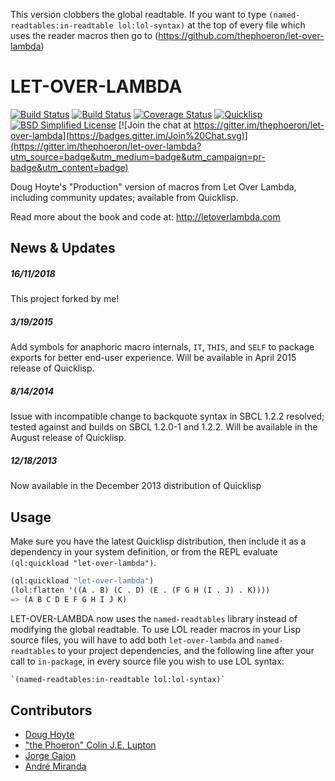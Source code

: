 This version clobbers the global readtable. If you want to type `(named-readtables:in-readtable lol:lol-syntax)` at the top of every file which
uses the reader macros then go to (https://github.com/thephoeron/let-over-lambda)

# LET-OVER-LAMBDA

[![Build Status](https://circleci.com/gh/thephoeron/let-over-lambda.svg?style=shield)](https://circleci.com/gh/thephoeron/let-over-lambda)
[![Build Status](https://travis-ci.org/thephoeron/let-over-lambda.svg?branch=master)](https://travis-ci.org/thephoeron/let-over-lambda)
[![Coverage Status](https://coveralls.io/repos/thephoeron/let-over-lambda/badge.svg?branch=master)](https://coveralls.io/r/thephoeron/let-over-lambda)
[![Quicklisp](http://quickdocs.org/badge/let-over-lambda.svg)](http://quickdocs.org/let-over-lambda/)
[![BSD Simplified License](https://img.shields.io/badge/license-BSD%20Simplified-blue.svg)](./LICENSE)
[![Join the chat at https://gitter.im/thephoeron/let-over-lambda](https://badges.gitter.im/Join%20Chat.svg)](https://gitter.im/thephoeron/let-over-lambda?utm_source=badge&utm_medium=badge&utm_campaign=pr-badge&utm_content=badge)

Doug Hoyte's "Production" version of macros from Let Over Lambda, including community updates; available from Quicklisp.

Read more about the book and code at: http://letoverlambda.com

## News &amp; Updates
##### 16/11/2018

This project forked by me!

##### 3/19/2015

Add symbols for anaphoric macro internals, `IT`, `THIS`, and `SELF` to package exports for better end-user experience.  Will be available in April 2015 release of Quicklisp.

##### 8/14/2014

Issue with incompatible change to backquote syntax in SBCL 1.2.2 resolved; tested against and builds on SBCL 1.2.0-1 and 1.2.2.  Will be available in the August release of Quicklisp.

##### 12/18/2013

Now available in the December 2013 distribution of Quicklisp

## Usage

Make sure you have the latest Quicklisp distribution, then include it as a dependency in your system definition, or from the REPL evaluate `(ql:quickload "let-over-lambda")`.

```lisp
(ql:quickload "let-over-lambda")
(lol:flatten '((A . B) (C . D) (E . (F G H (I . J) . K))))
=> (A B C D E F G H I J K)
```

LET-OVER-LAMBDA now uses the `named-readtables` library instead of modifying the global readtable. To use LOL reader macros in your Lisp source files, you will have to add both `let-over-lambda` and `named-readtables` to your project dependencies, and the following line after your call to `in-package`, in every source file you wish to use LOL syntax:

```lisp
`(named-readtables:in-readtable lol:lol-syntax)`
```

## Contributors

- [Doug Hoyte](https://github.com/hoytech)
- ["the Phoeron" Colin J.E. Lupton](https://github.com/thephoeron)
- [Jorge Gajon](https://github.com/gajon)
- [André Miranda](https://github.com/EuAndreh/)
